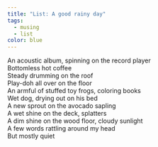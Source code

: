 ```yaml
---
title: "List: A good rainy day"
tags:
  - musing
  - list
color: blue
---
```


An acoustic album, spinning on the record player  
Bottomless hot coffee  
Steady drumming on the roof  
Play-doh all over on the floor  
An armful of stuffed toy frogs, coloring books  
Wet dog, drying out on his bed  
A new sprout on the avocado sapling  
A wet shine on the deck, splatters  
A dim shine on the wood floor, cloudy sunlight  
A few words rattling around my head  
But mostly quiet  